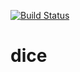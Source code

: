 [![Build Status](https://drone.preeper.org/api/badges/peterp/dice/status.svg)](https://drone.preeper.org/peterp/dice)
# dice

